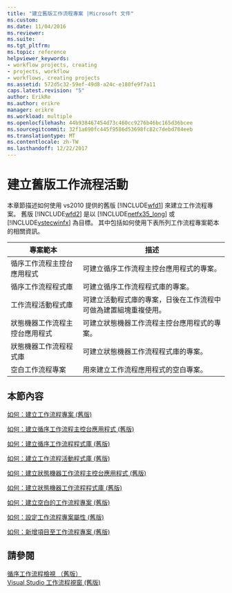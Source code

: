 ```yaml
---
title: "建立舊版工作流程專案 |Microsoft 文件"
ms.custom: 
ms.date: 11/04/2016
ms.reviewer: 
ms.suite: 
ms.tgt_pltfrm: 
ms.topic: reference
helpviewer_keywords:
- workflow projects, creating
- projects, workflow
- workflows, creating projects
ms.assetid: 572d5c32-59ef-49d8-a24c-e180fe9f7a11
caps.latest.revision: "5"
author: ErikRe
ms.author: erikre
manager: erikre
ms.workload: multiple
ms.openlocfilehash: 44b938467454d73c460cc9276b46bc165d36bcee
ms.sourcegitcommit: 32f1a690fc445f9586d53698fc82c7debd784eeb
ms.translationtype: MT
ms.contentlocale: zh-TW
ms.lasthandoff: 12/22/2017
---
```

# <a name="creating-legacy-workflow-projects"></a>建立舊版工作流程活動
本章節描述如何使用 vs2010 提供的舊版 [!INCLUDE[wfd1](../workflow-designer/includes/wfd1_md.md)] 來建立工作流程專案。 舊版 [!INCLUDE[wfd2](../workflow-designer/includes/wfd2_md.md)] 是以 [!INCLUDE[netfx35_long](../workflow-designer/includes/netfx35_long_md.md)] 或 [!INCLUDE[vstecwinfx](../workflow-designer/includes/vstecwinfx_md.md)] 為目標。 其中包括如何使用下表所列工作流程專案範本的相關資訊。  
  
|專案範本|描述|  
|----------------------|-----------------|  
|循序工作流程主控台應用程式|可建立循序工作流程主控台應用程式的專案。|  
|循序工作流程程式庫|可建立循序工作流程程式庫的專案。|  
|工作流程活動程式庫|可建立活動程式庫的專案，日後在工作流程中可做為建置組塊重複使用。|  
|狀態機器工作流程主控台應用程式|可建立狀態機器工作流程主控台應用程式的專案。|  
|狀態機器工作流程程式庫|可建立狀態機器工作流程程式庫的專案。|  
|空白工作流程專案|用來建立工作流程應用程式的空白專案。|  
  
## <a name="in-this-section"></a>本節內容  
 [如何：建立工作流程專案 (舊版)](../workflow-designer/how-to-create-workflow-projects-legacy.md)  
  
 [如何：建立循序工作流程主控台應用程式 (舊版)](../workflow-designer/how-to-create-sequential-workflow-console-applications-legacy.md)  
  
 [如何：建立循序工作流程程式庫 (舊版)](../workflow-designer/how-to-create-a-sequential-workflow-library-legacy.md)  
  
 [如何：建立工作流程活動程式庫 (舊版)](../workflow-designer/how-to-create-a-workflow-activity-library-legacy.md)  
  
 [如何：建立狀態機器工作流程主控台應用程式 (舊版)](../workflow-designer/how-to-create-state-machine-workflow-console-applications-legacy.md)  
  
 [如何：建立狀態機器工作流程程式庫 (舊版)](../workflow-designer/how-to-create-a-state-machine-workflow-library-legacy.md)  
  
 [如何：建立空白的工作流程專案 (舊版)](../workflow-designer/how-to-create-an-empty-workflow-project-legacy.md)  
  
 [如何：設定工作流程專案屬性 (舊版)](../workflow-designer/how-to-configure-workflow-project-properties-legacy.md)  
  
 [如何：新增項目至工作流程專案 (舊版)](../workflow-designer/how-to-add-a-new-item-to-a-workflow-project-legacy.md)  
  
## <a name="see-also"></a>請參閱  
 [循序工作流程檢視 （舊版）](../workflow-designer/sequential-workflow-views-legacy.md)   
 [Visual Studio 工作流程視窗 (舊版)](../workflow-designer/visual-studio-workflow-windows-legacy.md)
